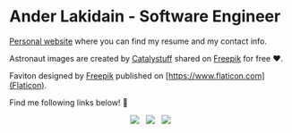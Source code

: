 # Ander Lakidain - Software Engineer
[Personal website](https://lakidain.github.io/) where you can find my resume and my contact info.

Astronaut images are created by [Catalystuff](https://www.freepik.com/catalyststuff) shared on [Freepik](https://www.freepik.com) for free ❤️.

Faviton designed by [Freepik](https://www.flaticon.com/authors/freepik) published on [https://www.flaticon.com](Flaticon).

Find me following links below! 🚀

<p align="center">
<a href= "https://lakidain.github.io/"><img src="https://img.icons8.com/ios-filled/30/FF6E6E/web.png"/></a>&nbsp;&nbsp;
<a href= "https://www.linkedin.com/in/anderlakidain/"><img src="https://img.icons8.com/material-outlined/30/FF6E6E/linkedin.png"/></a>&nbsp;&nbsp;
<a href= "mailto:lakidainander@gmail.com"><img src="https://img.icons8.com/metro/26/FF6E6E/email.png"/></a>
</p>

